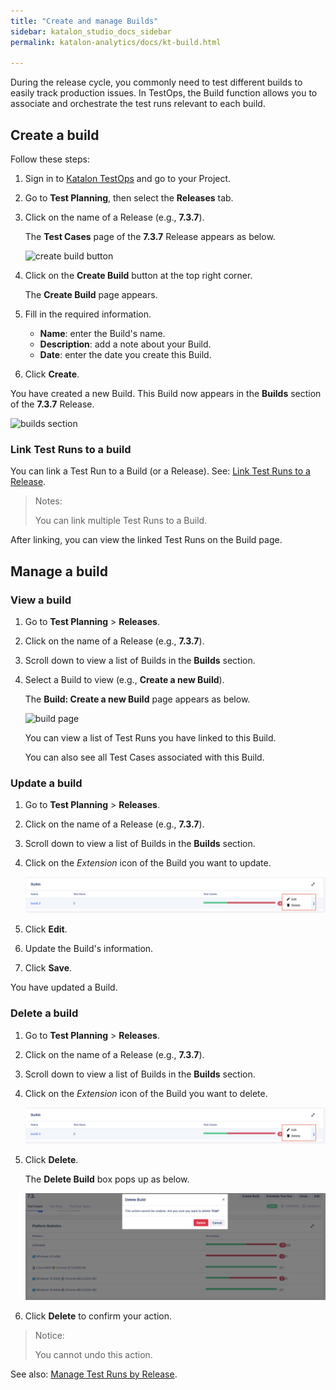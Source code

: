 ```yaml
---
title: "Create and manage Builds" 
sidebar: katalon_studio_docs_sidebar
permalink: katalon-analytics/docs/kt-build.html

---
```


During the release cycle, you commonly need to test different builds to easily track production issues. In TestOps, the Build function allows you to associate and orchestrate the test runs relevant to each build.

## Create a build

Follow these steps:

1. Sign in to [Katalon TestOps](https://testops.katalon.io/login) and go to your Project.

2. Go to **Test Planning**, then select the **Releases** tab.

3. Click on the name of a Release (e.g., **7.3.7**).

    The **Test Cases** page of the **7.3.7** Release appears as below.

    <img src="https://github.com/katalon-studio/docs-images/raw/master/katalon-analytics/docs/builds/create-build.png" width="" height="" alt="create build button">

4. Click on the **Create Build** button at the top right corner.
    
    The **Create Build** page appears.

5. Fill in the required information.

    * **Name**: enter the Build's name.
    * **Description**: add a note about your Build.
    * **Date**: enter the date you create this Build. 

6. Click **Create**.

You have created a new Build. This Build now appears in the **Builds** section of the **7.3.7** Release.

<img src="https://github.com/katalon-studio/docs-images/raw/master/katalon-analytics/docs/builds/build-list.png" width="" height="" alt="builds section">

### Link Test Runs to a build

You can link a Test Run to a Build (or a Release). See: [Link Test Runs to a Release](https://docs.katalon.com/katalon-analytics/docs/kt-release.html#link-test-runs-to-a-release).

> Notes:
>
> You can link multiple Test Runs to a Build.

After linking, you can view the linked Test Runs on the Build page.

## Manage a build

### View a build  

1. Go to **Test Planning** > **Releases**.

2. Click on the name of a Release (e.g., **7.3.7**).

3. Scroll down to view a list of Builds in the **Builds** section.

4. Select a Build to view (e.g., **Create a new Build**).

    The **Build: Create a new Build** page appears as below.

    <img src="https://github.com/katalon-studio/docs-images/raw/master/katalon-analytics/docs/builds/build-details.png" width="" height="" alt="build page">

    You can view a list of Test Runs you have linked to this Build. 
    
    You can also see all Test Cases associated with this Build.

###  Update a build

1. Go to **Test Planning** > **Releases**.

2. Click on the name of a Release (e.g., **7.3.7**).

3. Scroll down to view a list of Builds in the **Builds** section.

4. Click on the *Extension* icon of the Build you want to update.

    <img src="https://raw.githubusercontent.com/katalon-studio/docs-images/testops-new/katalon-analytics/docs/build/build-edit-delete.png" width="" height="" alt="edit build">

5. Click **Edit**.

6. Update the Build's information.

7. Click **Save**.

You have updated a Build.

### Delete a build

1. Go to **Test Planning** > **Releases**.

2. Click on the name of a Release (e.g., **7.3.7**).

3. Scroll down to view a list of Builds in the **Builds** section.

4. Click on the *Extension* icon of the Build you want to delete.

    <img src="https://raw.githubusercontent.com/katalon-studio/docs-images/testops-new/katalon-analytics/docs/build/build-edit-delete.png" width="" height="" alt="edit build">

5. Click **Delete**.

    The **Delete Build** box pops up as below.

    <img src="https://raw.githubusercontent.com/katalon-studio/docs-images/testops-new/katalon-analytics/docs/build/build-delete.png" width="" height="" alt="edit build">

6. Click **Delete** to confirm your action.

> Notice:
>
> You cannot undo this action.
    
See also: [Manage Test Runs by Release](https://docs.katalon.com/katalon-analytics/docs/kt-jira-release.html).
